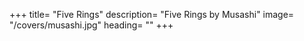 
+++
title=  "Five Rings"
description=  "Five Rings by Musashi"
image=  "/covers/musashi.jpg"
heading=  ""
+++
